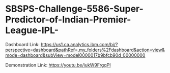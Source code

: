 # SBSPS-Challenge-5586-Super-Predictor-of-Indian-Premier-League-IPL-

Dashboard Link: https://us1.ca.analytics.ibm.com/bi/?perspective=dashboard&pathRef=.my_folders%2Fdashboard&action=view&mode=dashboard&subView=model0000017b9bfcb90d_00000000

Demonstration Link: https://youtu.be/iukW9FrgqPI
